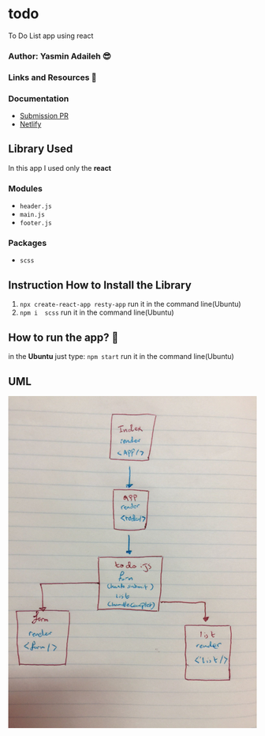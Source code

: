 # todo

To Do List app using react 

### Author: Yasmin Adaileh :sunglasses:

### Links and Resources :paperclip:


### Documentation
- [Submission PR](https://github.com/yasmin-401-advanced-javascript/todo/pull/2)
- [Netlify](https://todo-context.netlify.app/)
## Library Used

In this app I used only the **react**

### Modules
- `header.js` 
- `main.js`
- `footer.js` 

### Packages
- `scss`


## Instruction How to Install the Library

1. `npx create-react-app resty-app` run it in the command line(Ubuntu)
1. `npm i  scss` run it in the command line(Ubuntu)


## How to run the app? :runner:

in the **Ubuntu** just type:
`npm start` run it in the command line(Ubuntu)


## UML

![UML](./img/uml.jpg)
